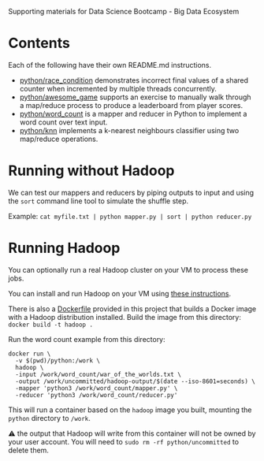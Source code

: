 Supporting materials for Data Science Bootcamp - Big Data Ecosystem

# Contents

Each of the following have their own README.md instructions.

- [python/race_condition](python/race_condition) demonstrates incorrect final values of a shared counter when incremented by multiple threads concurrently.
- [python/awesome_game](python/awesome_game) supports an exercise to manually walk through a map/reduce process to produce a leaderboard from player scores.
- [python/word_count](python/word_count) is a mapper and reducer in Python to implement a word count over text input.
- [python/knn](python/knn) implements a k-nearest neighbours classifier using two map/reduce operations.

# Running without Hadoop

We can test our mappers and reducers by piping outputs to input and using the `sort` command line tool to simulate the shuffle step.

Example: `cat myfile.txt | python mapper.py | sort | python reducer.py`

# Running Hadoop

You can optionally run a real Hadoop cluster on your VM to process these jobs.

You can install and run Hadoop on your VM using [these instructions](https://hadoop.apache.org/docs/stable/hadoop-project-dist/hadoop-common/SingleCluster.html).

There is also a [Dockerfile](Dockerfile) provided in this project that builds a Docker image with a Hadoop distribution installed. 
Build the image from this directory: `docker build -t hadoop .`

Run the word count example from this directory:

```
docker run \
  -v $(pwd)/python:/work \
  hadoop \
  -input /work/word_count/war_of_the_worlds.txt \
  -output /work/uncommitted/hadoop-output/$(date --iso-8601=seconds) \
  -mapper 'python3 /work/word_count/mapper.py' \
  -reducer 'python3 /work/word_count/reducer.py'
```

This will run a container based on the `hadoop` image you built, mounting the `python` directory to `/work`.

:warning: the output that Hadoop will write from this container will not be owned by your user account. You will need to `sudo rm -rf python/uncommitted` to delete them.